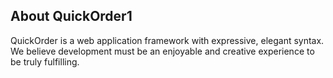 ## About QuickOrder1

QuickOrder is a web application framework with expressive, elegant syntax. We believe development must be an enjoyable and creative experience to be truly fulfilling.

